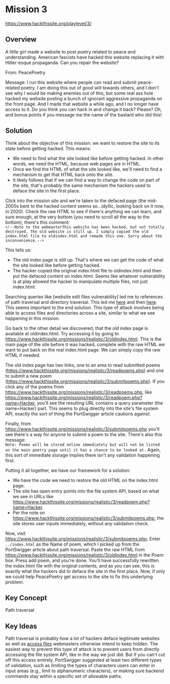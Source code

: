 # Mission 3
https://www.hackthissite.org/playlevel/3/

## Overview
A little girl made a website to post poetry related to peace and understanding. American fascists have hacked this website replacing it with Hitler-esque propaganda. Can you repair the website?

From: PeacePoetry

Message: I run this website where people can read and submit peace-related poetry. I am doing this out of good will towards others, and I don't see why I would be making enemies out of this, but some real ass hole hacked my website posting a bunch of ignorant aggressive propaganda on the front page. And I made that website a while ago, and I no longer have access to it. Do you think you can hack in and change it back? Please? Oh, and bonus points if you message me the name of the bastard who did this!

## Solution
Think about the objective of this mission: we want to restore the site to its state before getting hacked. This means:
* We need to find what the site looked like before getting hacked. In other words, we need the HTML, because web pages are in HTML.
* Once we find the HTML of what the site looked like, we'll need to find a mechanism to get that HTML back onto the site.
* It likely follows that if we can find a way to change the code on part of the site, that's probably the same mechanism the hackers used to deface the site in the first place.

Click into the mission site and we're taken to the defaced page (the mid-2000s bent to the hacked content seems so...idyllic, looking back on it now, in 2020). Check the raw HTML to see if there's anything we can learn, and sure enough, at the very bottom (you need to scroll all the way to the bottom), there's this comment:  
`<!--Note to the webmasterThis website has been hacked, but not totally destroyed. The old website is still up. I simply copied the old index.html file to oldindex.html and remade this one. Sorry about the inconvenience.-->`

This tells us:
* The old index page is still up. That's where we can get the code of what the site looked like before getting hacked.
* The hacker copied the original index.html file to oldindex.html and then put the defaced content on index.html. Seems like whatever vulnerability is at play allowed the hacker to manipulate multiple files, not just index.html.

Searching queries like [website edit files vulnerability] led me to references of path traversal and directory traversal. This led me [here](https://portswigger.net/web-security/file-path-traversal) and then [here](https://owasp.org/www-community/attacks/Path_Traversal). This seems important to the end solution. This type of attack involves being able to access files and directories across a site, similar to what we see happening in this mission.

Go back to the other detail we discovered, that the old index page is available at oldindex.html. Try accessing it by going to https://www.hackthissite.org/missions/realistic/3/oldindex.html. This is the main page of the site before it was hacked, complete with the raw HTML we want to put back on the real index.html page. We can simply copy the raw HTML if needed.

The old index page has two links, one to an area to read submitted poems (https://www.hackthissite.org/missions/realistic/3/readpoems.php) and one to submit a new poem (https://www.hackthissite.org/missions/realistic/3/submitpoems.php). If you click any of the poems from https://www.hackthissite.org/missions/realistic/3/readpoems.php, like https://www.hackthissite.org/missions/realistic/3/readpoem.php?name=Hacker, you'll see the resulting URL contains a query parameter (the name=Hacker) part. This seems to plug directly into the site's file system API, exactly the sort of thing the PortSwigger article cautions against.

Finally, from https://www.hackthissite.org/missions/realistic/3/submitpoems.php you'll see there's a way for anyone to submit a poem to the site. There's also this message:  
`Note: Poems will be stored online immediately but will not be listed on the main poetry page until it has a chance to be looked at.`
Again, this sort of immediate storage implies there isn't any validation happening first.

Putting it all together, we have our framework for a solution:
* We have the code we need to restore the old HTML on the index.html page.
* The site has open entry points into the file system API, based on what we see in URLs like https://www.hackthissite.org/missions/realistic/3/readpoem.php?name=Hacker.
* Per the note on https://www.hackthissite.org/missions/realistic/3/submitpoems.php, the site stores user inputs immediately, without any validation check.

Now, visit https://www.hackthissite.org/missions/realistic/3/submitpoems.php. Enter `../index.html` as the Name of poem, which I picked up from the PortSwigger article about path traversal. Paste the raw HTML from https://www.hackthissite.org/missions/realistic/3/oldindex.html in the Poem box. Press add poem, and you're done. You’ll have successfully rewritten the index.html file with the original contents, and as you can see, this is exactly what the hackers did to deface the site in the first place. Now, if only we could help PeacePoetry get access to the site to fix this underlying problem.

## Key Concept
Path traversal

## Key Ideas
Path traversal is probably how a lot of hackers deface legitimate websites as well as [access files](https://hackernoon.com/the-power-of-directory-traversal-93e8dfd608ef) webmasters otherwise intend to keep hidden. The easiest way to prevent this type of attack is to prevent users from directly accessing the file system API, like in the way we just did. But if you can't cut off this access entirely, PortSwigger suggested at least two different types of validation, such as limiting the types of characters users can enter in input areas (e.g., limit to alphanumeric characters), or making sure backend commands stay within a specific set of allowable paths.
